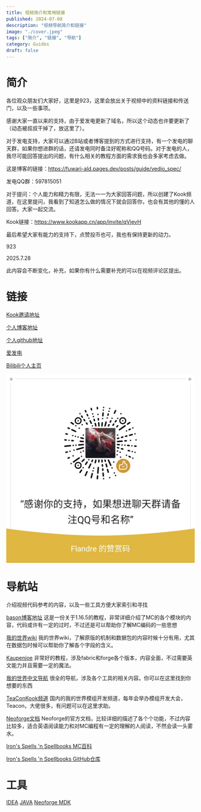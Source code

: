 ```yaml
---
title: 视频简介和常用链接
published: 2024-07-08
description: "视频导航简介和链接"
image: "./cover.jpeg"
tags: ["简介", "链接", "导航"]
category: Guides
draft: false
---
```


# 简介

各位观众朋友们大家好，这里是923，这里会放出关于视频中的资料链接和传送门，以及一些事项。

感谢大家一直以来的支持，由于爱发电更新了域名，所以这个动态也许要更新了（动态被叔叔干掉了，放这里了）。

对于发电支持，大家可以通过B站或者博客提到的方式进行支持，有一个发电的聊天群，如果你想进群的话，还请发电同时备注好昵称和QQ号码。对于发电的人，我尽可能回答提出的问题，有什么相关的教程方面的需求我也会多家考虑去做。

这是博客的链接：https://fuwari-ald.pages.dev/posts/guide/vedio_spec/

发电QQ群：597815051

对于提问：个人能力和精力有限，无法一一为大家回答问题，所以创建了Kook频道，在这里提问，我看到了知道怎么做的情况下就会回答你，也会有其他的懂的人回答。大家一起交流。

Kook链接：https://www.kookapp.cn/app/invite/qVjevH

最后希望大家有能力的支持下，点赞投币也可，我也有保持更新的动力。

923

2025.7.28

此内容会不断变化，补充，如果你有什么需要补充的可以在视频评论区提出。

# 链接

[Kook邀请地址](https://kook.top/qVjevH)

[个人博客地址](https://fuwari-ald.pages.dev)

[个人github地址](https://github.com/flandre923)

[爱发电](https://afdian.com/a/flandre923)

[Bilibili个人主页](https://space.bilibili.com/4550069)

![WeChatPay](./WeChatPay.jpg "WeChatPay Code")


# 导航站

介绍视频代码参考的内容，以及一些工具方便大家索引和寻找


[bason博客地址](https://boson.v2mcdev.com/introducation/intro.html)  这是一份关于1.16.5的教程，非常详细介绍了MC的各个模块的内容，代码或许有一定的过时，不过还是可以帮助你了解MC编码的一些思想

[我的世界wiki](https://zh.minecraft.wiki/) 我的世界wiki，了解原版的机制和数据包的内容时候十分有用，尤其在数据包时候可以帮助你了解各个字段的含义。

[Kaupenjoe](https://www.youtube.com/@ModdingByKaupenjoe) 非常好的教程，涉及fabric和forge各个版本，内容全面，不过需要英文能力并且需要一定的魔法。

[我的世界中文导航](https://github.com/mouse0w0/MinecraftDeveloperGuide) 很全的导航，涉及各个工具的相关内容。你可以在这里找到你想要的东西

[TeaConKook频道](https://kaihei.co/HyypQI) 国内的我的世界模组开发频道，每年会举办模组开发大会，Teacon，大佬很多，有问题可以在这里求助。

[Neoforge文档](https://docs.neoforged.net/) Neoforge的官方文档，比较详细的描述了各个个功能，不过内容比较多，适合英语阅读能力和对MC编程有一定的理解的人阅读，不然会读一头雾水。

[Iron's Spells 'n Spellbooks MC百科](https://www.mcmod.cn/class/10175.html)

[Iron's Spells 'n Spellbooks GitHub仓库](https://github.com/iron431/Irons-Spells-n-Spellbooks)

# 工具

[IDEA](https://www.jetbrains.com/zh-cn/idea/)
[JAVA](https://adoptium.net/)
[Neoforge MDK](NeoForge:https://neoforged.net/)